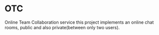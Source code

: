 # OTC
Online Team Collaboration service
this project implements an online chat rooms, public and also private(between only two users).
